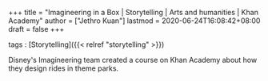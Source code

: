 +++
title = "Imagineering in a Box | Storytelling | Arts and humanities | Khan Academy"
author = ["Jethro Kuan"]
lastmod = 2020-06-24T16:08:42+08:00
draft = false
+++

tags
: [Storytelling]({{< relref "storytelling" >}})

Disney's Imagineering team created a course on Khan Academy about how they design rides in theme parks.
